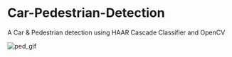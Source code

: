 # Car-Pedestrian-Detection
A Car &amp; Pedestrian detection using HAAR Cascade Classifier and OpenCV

![ped_gif](https://github.com/LiganiumInc/Car-Pedestrian-Detection/blob/main/pedestrian.gif)
